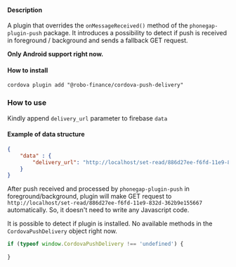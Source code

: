 #### Description

A plugin that overrides the ```onMessageReceived()``` method of the `phonegap-plugin-push` package.
It introduces a possibility to detect if push is received in foreground / background and sends a fallback GET request.

**Only Android support right now.**
#### How to install
```
cordova plugin add "@robo-finance/cordova-push-delivery"
```

### How to use
Kindly append `delivery_url` parameter to firebase `data`
 
#### Example of data structure

```json
{
	"data" : {
    	"delivery_url": "http://localhost/set-read/886d27ee-f6fd-11e9-832d-362b9e155667"
    }
}
```

After push received and processed by `phonegap-plugin-push` in foreground/background, plugin will make GET request to `http://localhost/set-read/886d27ee-f6fd-11e9-832d-362b9e155667` automatically.
So, it doesn't need to write any Javascript code.

It is possible to detect if plugin is installed. No available methods in the `CordovaPushDelivery` object right now.
```js
if (typeof window.CordovaPushDelivery !== 'undefined') {
    
}
```